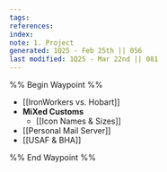 ```yaml
---
tags: 
references:
index:
note: 1. Project
generated: 1Q25 - Feb 25th || 056
last modified: 1Q25 - Mar 22nd || 081
---
```


%% Begin Waypoint %%
- [[IronWorkers vs. Hobart]]
- **MiXed Customs**
	- [[Icon Names & Sizes]]
- [[Personal Mail Server]]
- [[USAF & BHA]]

%% End Waypoint %%